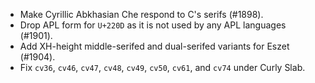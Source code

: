 * Make Cyrillic Abkhasian Che respond to C's serifs (#1898).
* Drop APL form for `U+220D` as it is not used by any APL languages (#1901).
* Add XH-height middle-serifed and dual-serifed variants for Eszet (#1904).
* Fix `cv36`, `cv46`, `cv47`, `cv48`, `cv49`, `cv50`, `cv61`, and `cv74` under Curly Slab.
